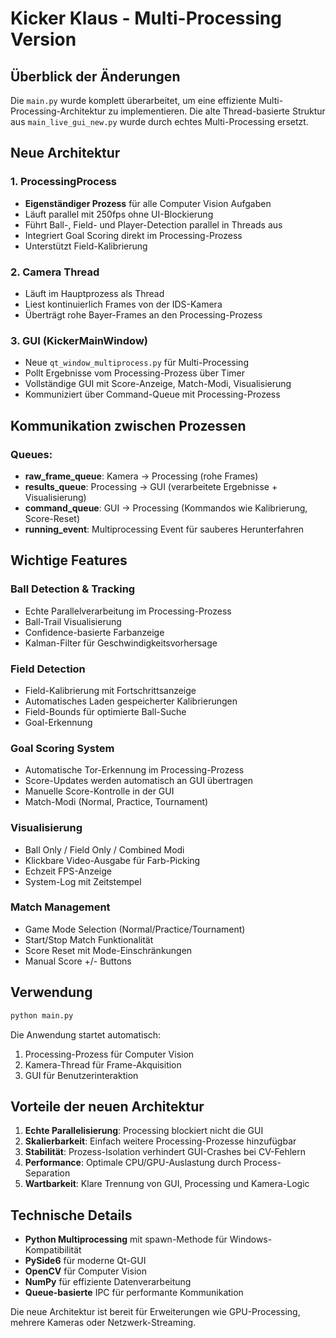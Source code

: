 # Kicker Klaus - Multi-Processing Version

## Überblick der Änderungen

Die `main.py` wurde komplett überarbeitet, um eine effiziente Multi-Processing-Architektur zu implementieren. Die alte Thread-basierte Struktur aus `main_live_gui_new.py` wurde durch echtes Multi-Processing ersetzt.

## Neue Architektur

### 1. ProcessingProcess
- **Eigenständiger Prozess** für alle Computer Vision Aufgaben
- Läuft parallel mit 250fps ohne UI-Blockierung
- Führt Ball-, Field- und Player-Detection parallel in Threads aus
- Integriert Goal Scoring direkt im Processing-Prozess
- Unterstützt Field-Kalibrierung

### 2. Camera Thread
- Läuft im Hauptprozess als Thread
- Liest kontinuierlich Frames von der IDS-Kamera
- Überträgt rohe Bayer-Frames an den Processing-Prozess

### 3. GUI (KickerMainWindow)
- Neue `qt_window_multiprocess.py` für Multi-Processing
- Pollt Ergebnisse vom Processing-Prozess über Timer
- Vollständige GUI mit Score-Anzeige, Match-Modi, Visualisierung
- Kommuniziert über Command-Queue mit Processing-Prozess

## Kommunikation zwischen Prozessen

### Queues:
- **raw_frame_queue**: Kamera → Processing (rohe Frames)
- **results_queue**: Processing → GUI (verarbeitete Ergebnisse + Visualisierung)
- **command_queue**: GUI → Processing (Kommandos wie Kalibrierung, Score-Reset)
- **running_event**: Multiprocessing Event für sauberes Herunterfahren

## Wichtige Features

### Ball Detection & Tracking
- Echte Parallelverarbeitung im Processing-Prozess
- Ball-Trail Visualisierung
- Confidence-basierte Farbanzeige
- Kalman-Filter für Geschwindigkeitsvorhersage

### Field Detection
- Field-Kalibrierung mit Fortschrittsanzeige
- Automatisches Laden gespeicherter Kalibrierungen
- Field-Bounds für optimierte Ball-Suche
- Goal-Erkennung

### Goal Scoring System
- Automatische Tor-Erkennung im Processing-Prozess
- Score-Updates werden automatisch an GUI übertragen
- Manuelle Score-Kontrolle in der GUI
- Match-Modi (Normal, Practice, Tournament)

### Visualisierung
- Ball Only / Field Only / Combined Modi
- Klickbare Video-Ausgabe für Farb-Picking
- Echzeit FPS-Anzeige
- System-Log mit Zeitstempel

### Match Management
- Game Mode Selection (Normal/Practice/Tournament)
- Start/Stop Match Funktionalität
- Score Reset mit Mode-Einschränkungen
- Manual Score +/- Buttons

## Verwendung

```bash
python main.py
```

Die Anwendung startet automatisch:
1. Processing-Prozess für Computer Vision
2. Kamera-Thread für Frame-Akquisition  
3. GUI für Benutzerinteraktion

## Vorteile der neuen Architektur

1. **Echte Parallelisierung**: Processing blockiert nicht die GUI
2. **Skalierbarkeit**: Einfach weitere Processing-Prozesse hinzufügbar
3. **Stabilität**: Prozess-Isolation verhindert GUI-Crashes bei CV-Fehlern
4. **Performance**: Optimale CPU/GPU-Auslastung durch Process-Separation
5. **Wartbarkeit**: Klare Trennung von GUI, Processing und Kamera-Logic

## Technische Details

- **Python Multiprocessing** mit spawn-Methode für Windows-Kompatibilität
- **PySide6** für moderne Qt-GUI
- **OpenCV** für Computer Vision
- **NumPy** für effiziente Datenverarbeitung
- **Queue-basierte** IPC für performante Kommunikation

Die neue Architektur ist bereit für Erweiterungen wie GPU-Processing, mehrere Kameras oder Netzwerk-Streaming.
